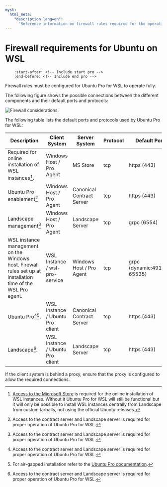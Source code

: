 ```yaml
---
myst:
  html_meta:
    "description lang=en":
      "Reference information on firewall rules required for the operation of Ubuntu Pro for WSL."
---
```


# Firewall requirements for Ubuntu on WSL

```{include} ../pro_content_notice.txt
    :start-after: <!-- Include start pro -->
    :end-before: <!-- Include end pro -->
```

Firewall rules must be configured for Ubuntu Pro for WSL to operate fully.

The following figure shows the possible connections between the different components and their default ports and protocols:

![Firewall considerations.](../diagrams/structurizr-Firewall.png)

The following table lists the default ports and protocols used by Ubuntu Pro for WSL:

| Description | Client System | Server System | Protocol | Default Port | Target address |
|-------------|---------------|---------------|----------|--------------|----------------|
| Required for online installation of WSL instances[^1].|Windows Host / Pro Agent |MS Store | tcp | https (443) | See [Microsoft documentation](https://learn.microsoft.com/en-us/windows/privacy/manage-windows-11-endpoints) for a list of addresses to allow. |
| Ubuntu Pro enablement[^2] | Windows Host / Pro Agent |Canonical Contract Server |tcp | https (443) | `contracts.canonical.com` |
| Landscape management[^2] | Windows Host / Pro Agent | Landscape Server | tcp | grpc (6554) | On-premise Landscape address |
| WSL instance management on the Windows host. Firewall rules set up at installation time of the WSL Pro agent. | WSL Instance / wsl-pro-service | Windows Host / Pro Agent | tcp | grpc (dynamic:49152-65535) | Hyper-V Virtual Ethernet Adapter IP |
| Ubuntu Pro[^2][^3]. | WSL Instance / Ubuntu Pro client | Canonical Contract Server | tcp | https (443) | `contracts.canonical.com` |
| Landscape[^2]. |  WSL Instance / Ubuntu Pro client | Landscape Server | tcp | https (443) | On-premise Landscape address |

If the client system is behind a proxy, ensure that the proxy is configured to allow the required connections.

[^1]: [Access to the Microsoft Store](https://learn.microsoft.com/en-us/windows/privacy/manage-windows-11-endpoints) is required for the online installation of WSL instances. Without it Ubuntu Pro for WSL will still be functional but it will only be possible to install WSL instances centrally from Landscape from custom tarballs, not using the official Ubuntu releases.

[^2]: Access to the contract server and Landscape server is required for proper operation of Ubuntu Pro for WSL.

[^3]: For air-gapped installation refer to the [Ubuntu Pro documentation](https://canonical-ubuntu-pro-client.readthedocs-hosted.com/en/latest/explanations/using_pro_offline/).
